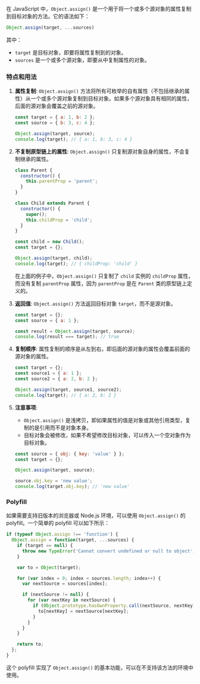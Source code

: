 在 JavaScript 中，`Object.assign()` 是一个用于将一个或多个源对象的属性复制到目标对象的方法。它的语法如下：

```javascript
Object.assign(target, ...sources)
```

其中：
- `target` 是目标对象，即要将属性复制到的对象。
- `sources` 是一个或多个源对象，即要从中复制属性的对象。

### 特点和用法

1. **属性复制**:
   `Object.assign()` 方法将所有可枚举的自有属性（不包括继承的属性）从一个或多个源对象复制到目标对象。如果多个源对象具有相同的属性，后面的源对象会覆盖之前的源对象。

   ```javascript
   const target = { a: 1, b: 2 };
   const source = { b: 3, c: 4 };

   Object.assign(target, source);
   console.log(target); // { a: 1, b: 3, c: 4 }
   ```

2. **不复制原型链上的属性**:
   `Object.assign()` 只复制源对象自身的属性，不会复制继承的属性。

   ```javascript
   class Parent {
     constructor() {
       this.parentProp = 'parent';
     }
   }

   class Child extends Parent {
     constructor() {
       super();
       this.childProp = 'child';
     }
   }

   const child = new Child();
   const target = {};

   Object.assign(target, child);
   console.log(target); // { childProp: 'child' }
   ```

   在上面的例子中，`Object.assign()` 只复制了 `child` 实例的 `childProp` 属性，而没有复制 `parentProp` 属性，因为 `parentProp` 是在 `Parent` 类的原型链上定义的。

3. **返回值**:
   `Object.assign()` 方法返回目标对象 `target`，而不是源对象。

   ```javascript
   const target = {};
   const source = { a: 1 };

   const result = Object.assign(target, source);
   console.log(result === target); // true
   ```

4. **复制顺序**:
   属性复制的顺序是从左到右，即后面的源对象的属性会覆盖前面的源对象的属性。

   ```javascript
   const target = {};
   const source1 = { a: 1 };
   const source2 = { a: 2, b: 2 };

   Object.assign(target, source1, source2);
   console.log(target); // { a: 2, b: 2 }
   ```

5. **注意事项**:
   - `Object.assign()` 是浅拷贝，即如果属性的值是对象或其他引用类型，复制的是引用而不是对象本身。
   - 目标对象会被修改，如果不希望修改目标对象，可以传入一个空对象作为目标对象。

   ```javascript
   const source = { obj: { key: 'value' } };
   const target = {};

   Object.assign(target, source);

   source.obj.key = 'new value';
   console.log(target.obj.key); // 'new value'
   ```

### Polyfill

如果需要支持旧版本的浏览器或 Node.js 环境，可以使用 `Object.assign()` 的 polyfill。一个简单的 polyfill 可以如下所示：

```javascript
if (typeof Object.assign !== 'function') {
  Object.assign = function(target, ...sources) {
    if (target == null) {
      throw new TypeError('Cannot convert undefined or null to object');
    }

    var to = Object(target);

    for (var index = 0; index < sources.length; index++) {
      var nextSource = sources[index];

      if (nextSource != null) {
        for (var nextKey in nextSource) {
          if (Object.prototype.hasOwnProperty.call(nextSource, nextKey)) {
            to[nextKey] = nextSource[nextKey];
          }
        }
      }
    }

    return to;
  };
}
```

这个 polyfill 实现了 `Object.assign()` 的基本功能，可以在不支持该方法的环境中使用。